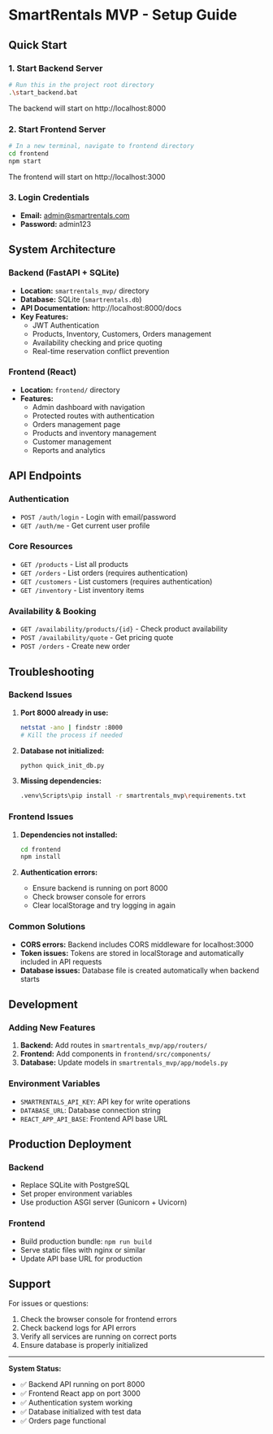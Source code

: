# SmartRentals MVP - Setup Guide

## Quick Start

### 1. Start Backend Server
```bash
# Run this in the project root directory
.\start_backend.bat
```
The backend will start on http://localhost:8000

### 2. Start Frontend Server
```bash
# In a new terminal, navigate to frontend directory
cd frontend
npm start
```
The frontend will start on http://localhost:3000

### 3. Login Credentials
- **Email:** admin@smartrentals.com
- **Password:** admin123

## System Architecture

### Backend (FastAPI + SQLite)
- **Location:** `smartrentals_mvp/` directory
- **Database:** SQLite (`smartrentals.db`)
- **API Documentation:** http://localhost:8000/docs
- **Key Features:**
  - JWT Authentication
  - Products, Inventory, Customers, Orders management
  - Availability checking and price quoting
  - Real-time reservation conflict prevention

### Frontend (React)
- **Location:** `frontend/` directory
- **Features:**
  - Admin dashboard with navigation
  - Protected routes with authentication
  - Orders management page
  - Products and inventory management
  - Customer management
  - Reports and analytics

## API Endpoints

### Authentication
- `POST /auth/login` - Login with email/password
- `GET /auth/me` - Get current user profile

### Core Resources
- `GET /products` - List all products
- `GET /orders` - List orders (requires authentication)
- `GET /customers` - List customers (requires authentication)
- `GET /inventory` - List inventory items

### Availability & Booking
- `GET /availability/products/{id}` - Check product availability
- `POST /availability/quote` - Get pricing quote
- `POST /orders` - Create new order

## Troubleshooting

### Backend Issues
1. **Port 8000 already in use:**
   ```bash
   netstat -ano | findstr :8000
   # Kill the process if needed
   ```

2. **Database not initialized:**
   ```bash
   python quick_init_db.py
   ```

3. **Missing dependencies:**
   ```bash
   .venv\Scripts\pip install -r smartrentals_mvp\requirements.txt
   ```

### Frontend Issues
1. **Dependencies not installed:**
   ```bash
   cd frontend
   npm install
   ```

2. **Authentication errors:**
   - Ensure backend is running on port 8000
   - Check browser console for errors
   - Clear localStorage and try logging in again

### Common Solutions
- **CORS errors:** Backend includes CORS middleware for localhost:3000
- **Token issues:** Tokens are stored in localStorage and automatically included in API requests
- **Database issues:** Database file is created automatically when backend starts

## Development

### Adding New Features
1. **Backend:** Add routes in `smartrentals_mvp/app/routers/`
2. **Frontend:** Add components in `frontend/src/components/`
3. **Database:** Update models in `smartrentals_mvp/app/models.py`

### Environment Variables
- `SMARTRENTALS_API_KEY`: API key for write operations
- `DATABASE_URL`: Database connection string
- `REACT_APP_API_BASE`: Frontend API base URL

## Production Deployment

### Backend
- Replace SQLite with PostgreSQL
- Set proper environment variables
- Use production ASGI server (Gunicorn + Uvicorn)

### Frontend
- Build production bundle: `npm run build`
- Serve static files with nginx or similar
- Update API base URL for production

## Support

For issues or questions:
1. Check the browser console for frontend errors
2. Check backend logs for API errors
3. Verify all services are running on correct ports
4. Ensure database is properly initialized

---

**System Status:**
- ✅ Backend API running on port 8000
- ✅ Frontend React app on port 3000
- ✅ Authentication system working
- ✅ Database initialized with test data
- ✅ Orders page functional
